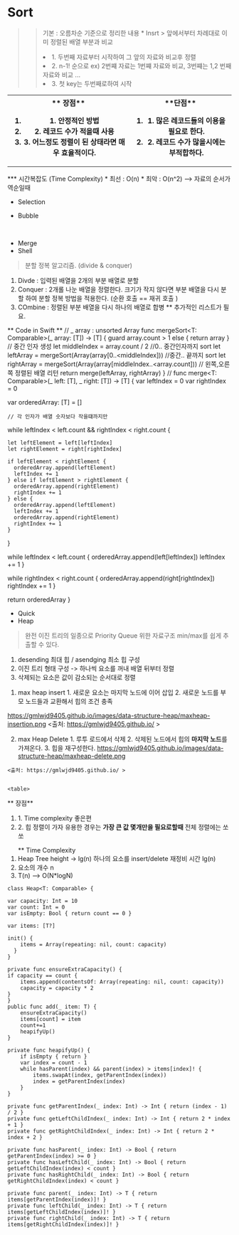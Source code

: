 # Sort
>> 기본 : 오름차순 기준으로 정리한 내용
	* Insrt 
	> 앞에서부터 차례대로 이미 정렬된 배열 부분과 비교
	<li>
	1. 두번째 자료부터 시작하여 그 앞의 자료와 비교후 정렬
	</li>
	<li>2. n-1! 순으로 	ex) 2번쨰 자료는 1번쨰 자료와 비교, 3번쨰는 1,2 번째 자료와 비교 ...</li>
	<li>3. 첫 key는 두번째로하여 시작</li>

<table>
<th>
** 장점**
<ol>
<li>1. 안정적인 방법</li>
<li>2. 레코드 수가 적을때 사용 </li>
<li>3. 어느정도 정렬이 된 상태라면 매우 효율적이다.
</li>
</ol
</th>
<th>
**단점**
<ol>
<li>1. 많은 레코드들의 이용을 필요로 한다.</li>
<li>2. 레코드 수가 많을시에는 부적합하다.</li>
</ol>
</th>
</table>
*** 시간복잡도 (Time Complexity)
* 최선 : O(n)
* 최악 : O(n^2) --> 자료의 순서가 역순일때



<img src="https://gmlwjd9405.github.io/images/algorithm-insertion-sort/sort-time-complexity.png" alt="" />


* Selection

* Bubble 

</br>
</p>



* Merge
* Shell
>분할 정복 알고리즘. (divide & conquer)
 <ol>
 	<li>
 		Divde : 입력된 배열을 2개의 부분 배열로 분할
 	</li>
 	<li>
 		Conquer : 2개롤 나눈 배열을 정렬한다. 크기가 작지 않다면 부분 배열을 다시 분할 하여 분할 정복 방법을 적용한다. (순환 호출 == 재귀 호출 )
 	</li>
 	<li>
 		 COmbine : 정렬된 부분 배열을 다시 하나의 배열로 합병
 		 ** 추가적인 리스트가 필요.
 	</li>
 </ol>
 
** Code in Swift **
// _ array : unsorted Array
func mergeSort<T: Comparable>(_ array: [T]) -> [T] {
  guard array.count > 1 else { return array }
  // 중간 인자 생성
  let middleIndex = array.count / 2
  //0.. 중간인자까지 sort 
  let leftArray = mergeSort(Array(array[0..<middleIndex]))
  //중간.. 끝까지 sort
  let rightArray = mergeSort(Array(array[middleIndex..<array.count]))
//	왼쪽,오른쪽 정렬된 배열 리턴
  return merge(leftArray, rightArray)
}
//
func merge<T: Comparable>(_ left: [T], _ right: [T]) -> [T] {
  var leftIndex = 0
  var rightIndex = 0

  var orderedArray: [T] = []

	// 각 인자가 배열 숫자보다 작을떄까지만 
  while leftIndex < left.count && rightIndex < right.count {

    let leftElement = left[leftIndex]
    let rightElement = right[rightIndex]

    if leftElement < rightElement {
      orderedArray.append(leftElement)
      leftIndex += 1
    } else if leftElement > rightElement {
      orderedArray.append(rightElement)
      rightIndex += 1
    } else {
      orderedArray.append(leftElement)
      leftIndex += 1
      orderedArray.append(rightElement)
      rightIndex += 1
    }
  }

  while leftIndex < left.count {
    orderedArray.append(left[leftIndex])
    leftIndex += 1
  }

  while rightIndex < right.count {
    orderedArray.append(right[rightIndex])
    rightIndex += 1
  }

  return orderedArray
}


* Quick
* Heap 
> 완전 이진 트리의 일종으로 Priority Queue 위한 자료구조
> min/max를 쉽게 추출할 수 있다.
 <ol>
  <li> desending 최대 힙 / asendging 최소 힙 구성</li>
  <li> 이진 트리 형태 구성 -> 하나씩 요소를 꺼내  배열 뒤부터 정렬 
  </li>
  <li>  삭제되는 요소은 값이 감소되는 순서대로 정렬</li>
  </ol>

  1. max heap insert
    1. 새로운 요소는 마지막 노드에 이어 삽입
    2. 새로운 노드를 부모 노드들과 교환해서 힙의 조건 충족

https://gmlwjd9405.github.io/images/data-structure-heap/maxheap-insertion.png
<출처: https://gmlwjd9405.github.io/ >

  2. max Heap Delete
    1. 루투 로드에서 삭제 
    2. 삭제된 노드에서 힙의 <b>마지막 노드</b>를 가져온다.
    3. 힙을 재구성한다.
    https://gmlwjd9405.github.io/images/data-structure-heap/maxheap-delete.png

    <출처: https://gmlwjd9405.github.io/ >


    <table>
<th>
** 장점**
<ol>
<li>1. Time complexity 좋은편</li>
<li>2. 힙 정렬이 가자 유용한 경우는 <b>가장 큰 값 몇개만을 필요로할때</b> 전체 정렬에는 쏘쏘</li>
</li>
</ol
</th>
</table>
<ol>
 ** Time Complexity 
  <li>Heap Tree height -> lg(n) 하나의 요소를 insert/delete 재정비 시간 lg(n)</li>
  <li>요소의 개수 n</li> 
  <li>T(n) --> O(N*logN)</li>
</ol>


    class Heap<T: Comparable> {
    
    var capacity: Int = 10
    var count: Int = 0
    var isEmpty: Bool { return count == 0 }
    
    var items: [T?]
    
    init() {
        items = Array(repeating: nil, count: capacity)
      }
    }

    private func ensureExtraCapacity() {
    if capacity == count {
        items.append(contentsOf: Array(repeating: nil, count: capacity))
        capacity = capacity * 2
    }
    }
    public func add(_ item: T) {
        ensureExtraCapacity()
        items[count] = item
        count+=1
        heapifyUp()
    }

    private func heapifyUp() {
        if isEmpty { return }
        var index = count - 1
        while hasParent(index) && parent(index) > items[index]! {
            items.swapAt(index, getParentIndex(index))
            index = getParentIndex(index)
        }
    }

    private func getParentIndex(_ index: Int) -> Int { return (index - 1) / 2 }
    private func getLeftChildIndex(_ index: Int) -> Int { return 2 * index + 1 }
    private func getRightChildIndex(_ index: Int) -> Int { return 2 * index + 2 }

    private func hasParent(_ index: Int) -> Bool { return getParentIndex(index) >= 0 }
    private func hasLeftChild(_ index: Int) -> Bool { return getLeftChildIndex(index) < count }
    private func hasRightChild(_ index: Int) -> Bool { return getRightChildIndex(index) < count }

    private func parent(_ index: Int) -> T { return items[getParentIndex(index)]! }
    private func leftChild(_ index: Int) -> T { return items[getLeftChildIndex(index)]! }
    private func rightChild(_ index: Int) -> T { return items[getRightChildIndex(index)]! }